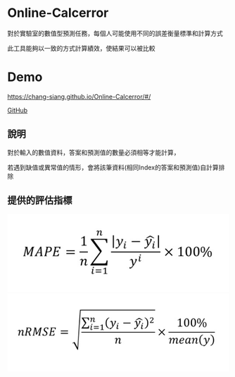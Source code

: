 # Online-Calcerror
對於實驗室的數值型預測任務，每個人可能使用不同的誤差衡量標準和計算方式

此工具能夠以一致的方式計算績效，使結果可以被比較

# Demo
https://chang-siang.github.io/Online-Calcerror/#/

[GitHub](https://github.com/Chang-Siang/Online-Calcerror/)

## 說明
對於輸入的數值資料，答案和預測值的數量必須相等才能計算，

若遇到缺值或異常值的情形，會將該筆資料(相同Index的答案和預測值)自計算排除

## 提供的評估指標
![image](https://github.com/Chang-Siang/Online-Calcerror/blob/master/public/MAPE.jpg?raw=true)
![image](https://github.com/Chang-Siang/Online-Calcerror/blob/master/public/nRMSE.jpg?raw=true)
